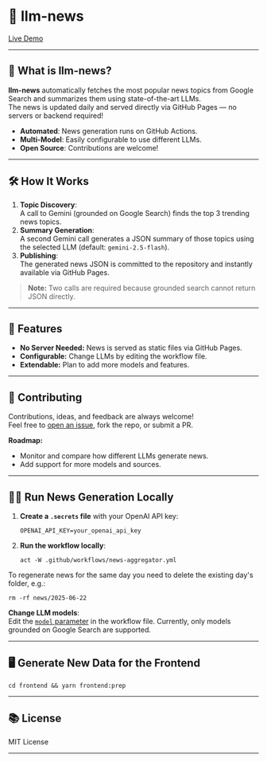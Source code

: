 # 📰 llm-news

[Live Demo](https://llm-news.deveugene.de/)

---

## 🚀 What is llm-news?

**llm-news** automatically fetches the most popular news topics from Google Search and summarizes them using state-of-the-art LLMs.  
The news is updated daily and served directly via GitHub Pages — no servers or backend required!

- **Automated**: News generation runs on GitHub Actions.
- **Multi-Model**: Easily configurable to use different LLMs.
- **Open Source**: Contributions are welcome!

---

## 🛠️ How It Works

1. **Topic Discovery**:  
   A call to Gemini (grounded on Google Search) finds the top 3 trending news topics.
2. **Summary Generation**:  
   A second Gemini call generates a JSON summary of those topics using the selected LLM (default: `gemini-2.5-flash`).
3. **Publishing**:  
   The generated news JSON is committed to the repository and instantly available via GitHub Pages.

> **Note:** Two calls are required because grounded search cannot return JSON directly.

---

## 🌟 Features

- **No Server Needed:** News is served as static files via GitHub Pages.
- **Configurable:** Change LLMs by editing the workflow file.
- **Extendable:** Plan to add more models and features.

---

## 🤝 Contributing

Contributions, ideas, and feedback are always welcome!  
Feel free to [open an issue](https://github.com/eugene-taran/llm-news/issues), fork the repo, or submit a PR.

**Roadmap:**
- Monitor and compare how different LLMs generate news.
- Add support for more models and sources.

---

## 🏃‍♂️ Run News Generation Locally

1. **Create a `.secrets` file** with your OpenAI API key:
    ```
    OPENAI_API_KEY=your_openai_api_key
    ```

2. **Run the workflow locally**:
    ```
    act -W .github/workflows/news-aggregator.yml
    ```

To regenerate news for the same day you need to delete the existing day's folder, e.g.:
```
rm -rf news/2025-06-22
```

**Change LLM models**:  
Edit the [`model` parameter](https://github.com/eugene-taran/llm-news/blob/main/.github/workflows/news-aggregator.yml#L16) in the workflow file.
Currently, only models grounded on Google Search are supported.

---

## 🖥️ Generate New Data for the Frontend

```
cd frontend && yarn frontend:prep
```

---

## 📚 License

MIT License

---

